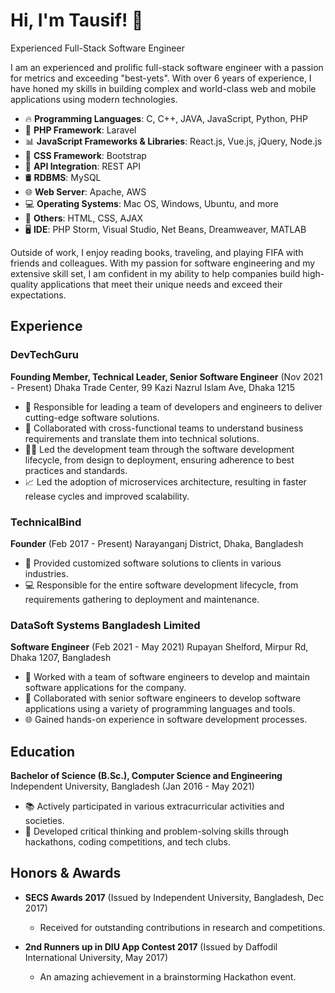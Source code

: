 # Hi, I'm Tausif! 👋
Experienced Full-Stack Software Engineer

<!-- About Me -->
I am an experienced and prolific full-stack software engineer with a passion for metrics and exceeding "best-yets". With over 6 years of experience, I have honed my skills in building complex and world-class web and mobile applications using modern technologies. 

- 🔥 **Programming Languages**: C, C++, JAVA, JavaScript, Python, PHP
- 🚀 **PHP Framework**: Laravel
- 📊 **JavaScript Frameworks & Libraries**: React.js, Vue.js, jQuery, Node.js
- 🎨 **CSS Framework**: Bootstrap
- 🔌 **API Integration**: REST API
- 🛢️ **RDBMS**: MySQL
- 🌐 **Web Server**: Apache, AWS
- 💻 **Operating Systems**: Mac OS, Windows, Ubuntu, and more
- 🌟 **Others**: HTML, CSS, AJAX
- 🖥️ **IDE**: PHP Storm, Visual Studio, Net Beans, Dreamweaver, MATLAB

Outside of work, I enjoy reading books, traveling, and playing FIFA with friends and colleagues. With my passion for software engineering and my extensive skill set, I am confident in my ability to help companies build high-quality applications that meet their unique needs and exceed their expectations.

<!-- Experience -->
## Experience

### DevTechGuru
**Founding Member, Technical Leader, Senior Software Engineer** (Nov 2021 - Present)
Dhaka Trade Center, 99 Kazi Nazrul Islam Ave, Dhaka 1215

- 🚀 Responsible for leading a team of developers and engineers to deliver cutting-edge software solutions.
- 💼 Collaborated with cross-functional teams to understand business requirements and translate them into technical solutions.
- 👨‍💻 Led the development team through the software development lifecycle, from design to deployment, ensuring adherence to best practices and standards.
- 📈 Led the adoption of microservices architecture, resulting in faster release cycles and improved scalability.

### TechnicalBind
**Founder** (Feb 2017 - Present)
Narayanganj District, Dhaka, Bangladesh

- 🚀 Provided customized software solutions to clients in various industries.
- 💻 Responsible for the entire software development lifecycle, from requirements gathering to deployment and maintenance.

### DataSoft Systems Bangladesh Limited
**Software Engineer** (Feb 2021 - May 2021)
Rupayan Shelford, Mirpur Rd, Dhaka 1207, Bangladesh

- 👥 Worked with a team of software engineers to develop and maintain software applications for the company.
- 💼 Collaborated with senior software engineers to develop software applications using a variety of programming languages and tools.
- 🌐 Gained hands-on experience in software development processes.

<!-- Education -->
## Education

**Bachelor of Science (B.Sc.), Computer Science and Engineering**
Independent University, Bangladesh (Jan 2016 - May 2021)

- 📚 Actively participated in various extracurricular activities and societies.
- 🤖 Developed critical thinking and problem-solving skills through hackathons, coding competitions, and tech clubs.

<!-- Honors & Awards -->
## Honors & Awards

- **SECS Awards 2017** (Issued by Independent University, Bangladesh, Dec 2017)
  - Received for outstanding contributions in research and competitions.

- **2nd Runners up in DIU App Contest 2017** (Issued by Daffodil International University, May 2017)
  - An amazing achievement in a brainstorming Hackathon event.
